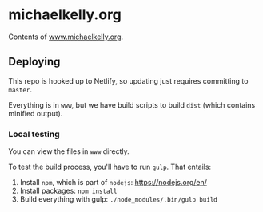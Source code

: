 # michaelkelly.org

Contents of www.michaelkelly.org.

## Deploying

This repo is hooked up to Netlify, so updating just requires committing to
`master`.

Everything is in `www`, but we have build scripts to build `dist` (which
contains minified output).

### Local testing

You can view the files in `www` directly.

To test the build process, you'll have to run `gulp`. That entails:

1. Install `npm`, which is part of `nodejs`: https://nodejs.org/en/
2. Install packages: `npm install`
3. Build everything with gulp: `./node_modules/.bin/gulp build`
